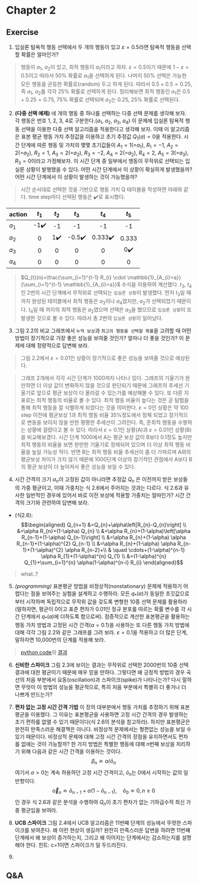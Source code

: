 # Chapter 2
## Exercise
1. 입실론 탐욕적 행동 선택에서 두 개의 행동이 있고 $\varepsilon=0.5$라면 탐욕적 행동을 선택할 확률은 얼마인가?
> 행동이 $a_{1}$, $a_{2}$이 있고, 최적 행동이 $a_{1}$이라고 하자. $\varepsilon=0.5$이기 때문에 $1-\varepsilon=0.5$이고 따라서 50% 확률로 $a_{1}$을 선택하게 된다. 나머지 50% 선택은 가능한 모든 행동을 균등한 확률로(random) 두고 하게 된다. 따라서 $0.5\times0.5 = 0.25$, 즉 $a_{1}$, $a_{2}$를 각각 25% 확률로 선택하게 된다. 정리해보면 최적 행동인 $a_{1}$은 $0.5+0.25=0.75$, 75% 확률로 선택되며 $a_{2}$는 $0.25$, 25% 확률로 선택된다.

2. **(다중 선택 예제)** 네 개의 행동 중 하나를 선택하는 다중 선택 문제를 생각해 보자. 각 행동은 번호 1, 2, 3, 4로 구분한다.($a_{1}$, $a_{2}$, $a_{3}$, $a_{4}$) 이 문제에 입실론 탐욕적 행동 선택을 이용한 다중 선택 알고리즘을 적용한다고 생각해 보자. 이때 이 알고리즘은 표본 평균 행동 가치 추정값을 이용하고 초기 추정값 $Q_{1}(a)=0$을 적용한다. 시간 단계에 따른 행동 및 가치의 몇몇 초기값들이 $A_{1}=1$(=$a_{1}$), $R_{1}=-1$, $A_{2}=2$(=$a_{2}$), $R_{2}=1$, $A_{3}=2$(=$a_{2}$), $R_{3}=-2$, $A_{4}=2$(=$a_{2}$), $R_{4}=2$, $A_{5}=3$(=$a_{3}$), $R_{3}=0$이라고 가정해보자. 이 시간 단계 중 일부에서 행동이 무작위로 선택되는 입실론 상황이 발행했을 수 있다. 어떤 시간 단계에서 이 상황이 확실하게 발생했을까? 어떤 시간 단계에서 이 상황이 발생하는 것이 가능했을까?

> 시간 순서대로 선택한 것을 기반으로 행동 가치 Q 테이블을 작성하면 아래와 같다. time step마다 선택된 행동은 :heavy_check_mark:로 표시했다.

|action|$t_{1}$|$t_{2}$|$t_{3}$|$t_{4}$|$t_{5}$|
|:-----|:-----:|:-----:|:-----:|:-----:|:-----:|
|$a_{1}$|-1:heavy_check_mark:|-1     |-1     |-1     |-1     |
|$a_{2}$|0     |1:heavy_check_mark:|-0.5:heavy_check_mark:|0.333:heavy_check_mark:|0.333  |
|$a_{3}$|0     |0      |0      |0      |0:heavy_check_mark:|
|$a_{4}$|0     |0      |0      |0      |0      |

> $Q_{t}(n)=\frac{\sum_{i=1}^{t-1} R_{i} \cdot \mathbb{1}_{A_{i}=a}}{\sum_{i=1}^{t-1} \mathbb{1}_{A_{i}=a}}$ 수식을 이용하여 계산했다. $t_{3}$, $t_{4}$인 2번의 시간 단계에서 무작위로 선택되는 `입실론 상황`이 발생했다. 먼저 $t_{3}$일 때까지 완성된 테이블에서 최적 행동은 $a_{3}$이나 $a_{4}$였지만, $a_{2}$가 선택되었기 때문이다. $t_{4}$일 때 까지의 최적 행동은 $a_{2}$였으며 선택은 $a_{3}$을 했으므로 `입실론 상황`이 또 발생한 것으로 볼 수 있다. 따라서 총 2번의 `입실론 상황`이 일어났다.

3. 그림 2.2의 비교 그래프에서 `누적 보상`과 `최고의 행동을 선택할 확률`을 고려할 때 어떤 방법이 장기적으로 가장 좋은 성능을 보여줄 것인가? 얼마나 더 좋을 것인가? 이 문제에 대해 정량적으로 답변해 보라.
> 그림 2.2에서 $\varepsilon=0.01$인 상황이 장기적으로 좋은 성능을 보여줄 것으로 예상된다. 

> 그래프 2개에서 각각 시간 단계가 1000까지 나타나 있다. 그래프의 기울기가 완만하면 더 이상 값이 변화하지 않을 것으로 판단되기 때문에 그래프의 추세선 기울기로 앞으로 평균 보상이 더 올라갈 수 있는가를 예상해볼 수 있다. 또 다른 지표로는 최적 행동의 비율로 볼 수 있다. 최적 행동 비율이 높다는 것은 곧 탐험을 통해 최적 행동을 잘 식별하게 되었다는 것을 의미한다. $\varepsilon=0$인 상황은 약 100 step 이전에 평균보상 1과 최적 행동 비율 35%정도에서 정체 되었고 장기적으로 변동을 보이지 않을 만한 평평한 추세선이 그려진다. 즉, 준최적 행동을 수행하는 상황에 걸렸다고 볼 수 있다. 따라서 $\varepsilon=0.1$인 상황(A)과 $\varepsilon=0.01$인 상황(B)을 비교해보겠다. 시간 단계 1000에서 A는 평균 보상 값이 B보다 0.1정도 높지만 최적 행동의 비율을 보면 완만한 기울기로 정체되어 있으며 더 이상 최적 행동 비율을 높일 가능성 적다. 반면 B는 최적 행동 비율 추세선이 좀 더 가파르며 A와의 평균보상 차이가 크지 않기 때문에 1000단계 이상의 장기적인 관점에서 A보다 B의 평균 보상이 더 높아져서 좋은 성능을 보일 수 있다.

4. 시간 간격의 크기 $\alpha_{n}$이 고정된 값이 아니라면 추정값 $Q_{n}$
은 이전까지 받은 보상들의 가중 평균이고, 이때 가중치는 식 2.6에서 주어지는 것과는 다르다. 식 2.6과 유사한 일반적인 경우에 있어서 바로 이전 보상에 적용할 가중치는 얼마인가? 시간 간격의 크기와 관련하여 답변해 보라.
* (식2.6): $$\begin{aligned}
Q_{n+1} &=Q_{n}+\alpha\left[R_{n}-Q_{n}\right] \\
&=\alpha R_{n}+(1-\alpha) Q_{n} \\
&=\alpha R_{n}+(1-\alpha)\left[\alpha R_{n-1}+(1-\alpha) Q_{n-1}\right] \\
&=\alpha R_{n}+(1-\alpha) \alpha R_{n-1}+(1-\alpha)^{2} Q_{n-1} \\
&=\alpha R_{n}+(1-\alpha) \alpha R_{n-1}+(1-\alpha)^{2} \alpha R_{n-2}+\\
& \quad \cdots+(1-\alpha)^{n-1} \alpha R_{1}+(1-\alpha)^{n} Q_{1} \\
&=(1-\alpha)^{n} Q_{1}+\sum_{i=1}^{n} \alpha(1-\alpha)^{n-i} R_{i}
\end{aligned}$$

> what..?

5. *(programming)* 표본평균 방법을 비정상적(nonstationary) 문제에 적용하기 어렵다는 점을 보여주는 실험을 설계하고 수행하라. 모든 $q_{*}(a)$가 동일한 초깃값으로부터 시작하며 독립적으로 무작위 값을 갖도록 변형한 10중 선택 문제를 활용하라(말하자면, 평균이 0이고 표준 편차가 0.01인 정규 분포를 따르는 확률 변수를 각 시간 단계에서 $q_{*}(a)$에 더하도록 함으로써). 점증적으로 계산한 표본평균을 활용하는 행동 가치 방법과 고정된 시간 간격($\alpha=0.1$)을 사용하는 또 다른 행동 가치 방법에 대해 각각 그림 2.2와 같은 그래프를 그려 보라. $\varepsilon=0.1$을 적용하고 더 많은 단계, 말하자면 10,000번의 단계를 적용해 보라.

> [python code](./chapter02/2_5.py)의 [결과](./chapter02/2_5.png)

6. **신비한 스파이크** 그림 2.3에 보이는 결과는 무작위로 선택한 2000번의 10중 선택 결과에 대한 평균이기 때문에 매우 믿을 만하다. 그렇다면 왜 긍정적 방법의 경우 곡선의 처음 부분에서 요동(oscillation)과 스파이크(spike)가 나타나는가? 다시 말하면 무엇이 이 방법의 성능을 평균적으로, 특히 처음 부분에서 특별히 더 좋거나 더 나쁘게 만드는가?
>

7. **편차 없는 고정 시간 간격 기법** 이 장의 대부분에서 행동 가치를 추정하기 위해 표본평균을 이용했다. 그 이유는 표본평균을 사용하면 고정 시간 간격의 경우 발생하는 초기 편하를 없앨 수 있기 때문이다(식 2.6의 분석을 참고하라). 하지만 표본평균은 완전히 만족스러운 해결책은 아니다. 비정상적 문제에서는 형편없는 성능을 보일 수 있기 때문이다. 비정상적 문제에 대해 고정 시간 간격의 장점을 유지하면서도 편차를 없애는 것이 가능할까? 한 가지 방법은 특별한 행동에 대해 n번째 보상을 처리하기 위해 다음과 같은 시간 간격을 이용하는 것이다.
$$\beta_{n} \doteq \alpha / \bar{o}_{n}$$ 여기서 $\alpha>0$는 계속 하용하던 고정 시간 간격이고, $\bar{o}_{n}$는 0에서 시작하는 값의 일반항이다. $$\vec{o}_{n} \doteq \bar{o}_{n-1}+\alpha\left(1-\bar{o}_{n-1}\right), \quad \bar{o}_{0} \doteq 0, n \geq 0$$인 경우
식 2.6과 같은 분석을 수행하여 $Q_{n}$이 초기 편차가 없는 기하급수적 최신 가중 평균임을 보여라.

>
    
8. **UCB 스파이크** 그림 2.4에서 UCB 알고리즘은 11번째 단계의 성능에서 뚜렷한 스파이크를 보여준다. 왜 이런 현상이 생길까? 완전히 만족스러운 답변을 하려면 11번쨰 단계에서 왜 보상이 증가하는지, 그리고 왜 이어지는 단계에서는 감소하는지를 설명해야 한다. 힌트: c=1이면 스파이크가 덜 두드러진다.
>

9. 

## Q&A